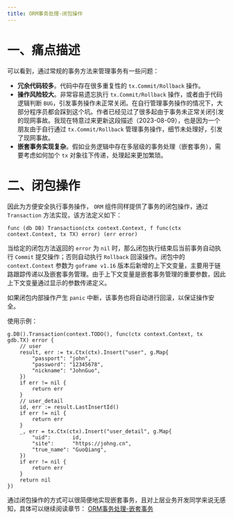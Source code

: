 ```yaml
---
title: ORM事务处理-闭包操作
---
```


# 一、痛点描述

可以看到，通过常规的事务方法来管理事务有一些问题：

- **冗余代码较多**。代码中存在很多重复性的 `tx.Commit/Rollback` 操作。
- **操作风险较大**。非常容易遗忘执行 `tx.Commit/Rollback` 操作，或者由于代码逻辑判断 `BUG`，引发事务操作未正常关闭。在自行管理事务操作的情况下，大部分程序员都会踩到这个坑。作者已经见过了很多起由于事务未正常关闭引发的现网事故。我现在特意过来更新这段描述（2023-08-09），也是因为一个朋友由于自行通过 `tx.Commit/Rollback` 管理事务操作，细节未处理好，引发了现网事故。
- **嵌套事务实现复杂**。假如业务逻辑中存在多层级的事务处理（嵌套事务），需要考虑如何加个 `tx` 对象往下传递，处理起来更加繁琐。

# 二、闭包操作

因此为方便安全执行事务操作， `ORM` 组件同样提供了事务的闭包操作，通过 `Transaction` 方法实现，该方法定义如下：

```
func (db DB) Transaction(ctx context.Context, f func(ctx context.Context, tx TX) error) (err error)
```

当给定的闭包方法返回的 `error` 为 `nil` 时，那么闭包执行结束后当前事务自动执行 `Commit` 提交操作；否则自动执行 `Rollback` 回滚操作。闭包中的 `context.Context` 参数为 `goframe v1.16` 版本后新增的上下文变量，主要用于链路跟踪传递以及嵌套事务管理。由于上下文变量是嵌套事务管理的重要参数，因此上下文变量通过显示的参数传递定义。

如果闭包内部操作产生 `panic` 中断，该事务也将自动进行回滚，以保证操作安全。

使用示例：

```
g.DB().Transaction(context.TODO(), func(ctx context.Context, tx gdb.TX) error {
	// user
	result, err := tx.Ctx(ctx).Insert("user", g.Map{
		"passport": "john",
		"password": "12345678",
		"nickname": "JohnGuo",
	})
	if err != nil {
		return err
	}
	// user_detail
	id, err := result.LastInsertId()
	if err != nil {
		return err
	}
	_, err = tx.Ctx(ctx).Insert("user_detail", g.Map{
		"uid":       id,
		"site":      "https://johng.cn",
		"true_name": "GuoQiang",
	})
	if err != nil {
		return err
	}
	return nil
})
```

通过闭包操作的方式可以很简便地实现嵌套事务，且对上层业务开发同学来说无感知，具体可以继续阅读章节： [ORM事务处理-嵌套事务](/docs/核心组件/数据库ORM/ORM事务处理/ORM事务处理-嵌套事务)